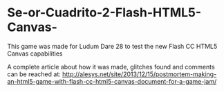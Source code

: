 Se-or-Cuadrito-2-Flash-HTML5-Canvas-
====================================

This game was made for Ludum Dare 28 to test the new Flash CC HTML5 Canvas capabilities

A complete article about how it was made, glitches found and comments can be reached at: 
http://alesys.net/site/2013/12/15/postmortem-making-an-html5-game-with-flash-cc-html5-canvas-document-for-a-game-jam/
